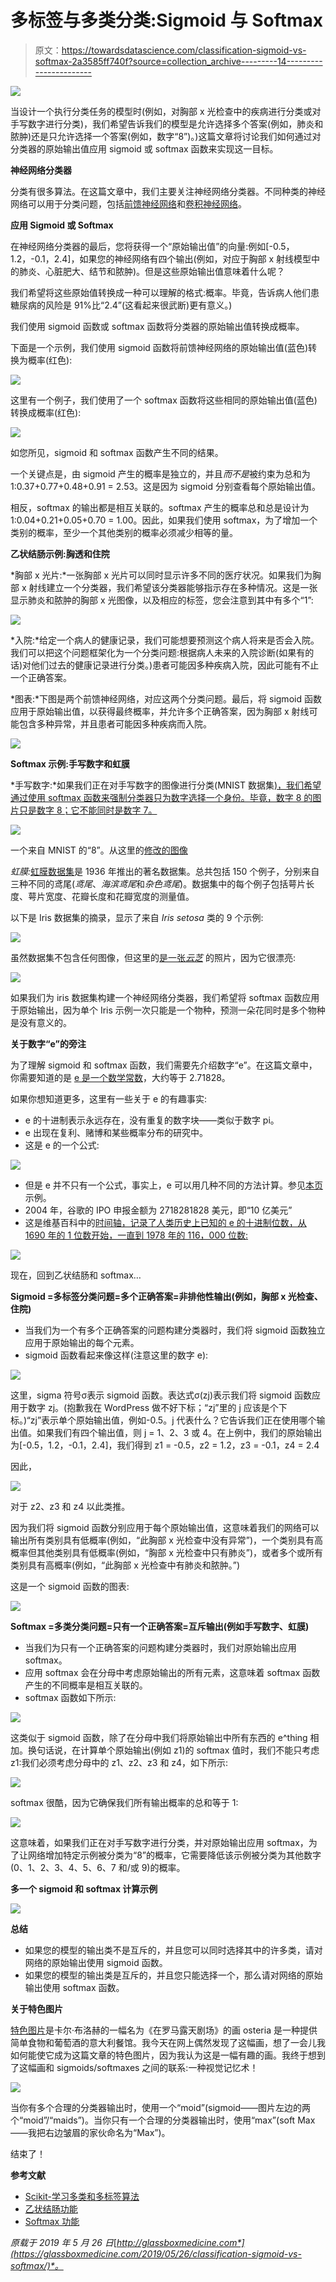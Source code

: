 # 多标签与多类分类:Sigmoid 与 Softmax

> 原文：<https://towardsdatascience.com/classification-sigmoid-vs-softmax-2a3585ff740f?source=collection_archive---------14----------------------->

![](img/757e2f56df737c0d9ea88b9ac4c5d8fe.png)

当设计一个执行分类任务的模型时(例如，对胸部 x 光检查中的疾病进行分类或对手写数字进行分类)，我们希望告诉我们的模型是允许选择多个答案(例如，肺炎和脓肿)还是只允许选择一个答案(例如，数字“8”)。)这篇文章将讨论我们如何通过对分类器的原始输出值应用 sigmoid 或 softmax 函数来实现这一目标。

**神经网络分类器**

分类有很多算法。在这篇文章中，我们主要关注神经网络分类器。不同种类的神经网络可以用于分类问题，包括[前馈神经网络](https://glassboxmedicine.com/2019/01/17/introduction-to-neural-networks/)和[卷积神经网络](https://glassboxmedicine.com/2019/05/05/how-computers-see-intro-to-convolutional-neural-networks/)。

**应用 Sigmoid 或 Softmax**

在神经网络分类器的最后，您将获得一个“原始输出值”的向量:例如[-0.5，1.2，-0.1，2.4]，如果您的神经网络有四个输出(例如，对应于胸部 x 射线模型中的肺炎、心脏肥大、结节和脓肿)。但是这些原始输出值意味着什么呢？

我们希望将这些原始值转换成一种可以理解的格式:概率。毕竟，告诉病人他们患糖尿病的风险是 91%比“2.4”(这看起来很武断)更有意义。)

我们使用 sigmoid 函数或 softmax 函数将分类器的原始输出值转换成概率。

下面是一个示例，我们使用 sigmoid 函数将前馈神经网络的原始输出值(蓝色)转换为概率(红色):

![](img/6731f90e838b1518bf13971061c504b9.png)

这里有一个例子，我们使用了一个 softmax 函数将这些相同的原始输出值(蓝色)转换成概率(红色):

![](img/3c82b5dfd45918f539b1cbb2df0a410b.png)

如您所见，sigmoid 和 softmax 函数产生不同的结果。

一个关键点是，由 sigmoid 产生的概率是独立的，并且*而不是*被约束为总和为 1:0.37+0.77+0.48+0.91 = 2.53。这是因为 sigmoid 分别查看每个原始输出值。

相反，softmax 的输出都是相互关联的。softmax 产生的概率总和总是设计为 1:0.04+0.21+0.05+0.70 = 1.00。因此，如果我们使用 softmax，为了增加一个类别的概率，至少一个其他类别的概率必须减少相等的量。

**乙状结肠示例:胸透和住院**

*胸部 x 光片:*一张胸部 x 光片可以同时显示许多不同的医疗状况。如果我们为胸部 x 射线建立一个分类器，我们希望该分类器能够指示存在多种情况。这是一张显示肺炎和脓肿的胸部 x 光图像，以及相应的标签，您会注意到其中有多个“1”:

![](img/3e2185f4ba4feb69095533eefa2281e9.png)

*入院:*给定一个病人的健康记录，我们可能想要预测这个病人将来是否会入院。我们可以把这个问题框架化为一个分类问题:根据病人未来的入院诊断(如果有的话)对他们过去的健康记录进行分类。)患者可能因多种疾病入院，因此可能有不止一个正确答案。

*图表:*下图是两个前馈神经网络，对应这两个分类问题。最后，将 sigmoid 函数应用于原始输出值，以获得最终概率，并允许多个正确答案，因为胸部 x 射线可能包含多种异常，并且患者可能因多种疾病而入院。

![](img/c8345c24da9c08307af3504c564b39dc.png)

**Softmax 示例:手写数字和虹膜**

*手写数字:*如果我们正在对手写数字的图像进行分类(MNIST 数据集[)，我们希望通过使用 softmax 函数来强制分类器只为数字选择一个身份。毕竟，数字 8 的图片只是数字 8；它不能同时是数字 7。](https://en.wikipedia.org/wiki/MNIST_database)

![](img/03471bf2c073d5bcb7b89bc46fbde558.png)

一个来自 MNIST 的“8”。从这里的[修改的图像](https://en.wikipedia.org/wiki/MNIST_database#/media/File:MnistExamples.png)

*虹膜:*[虹膜数据集](https://en.wikipedia.org/wiki/Iris_flower_data_set)是 1936 年推出的著名数据集。总共包括 150 个例子，分别来自三种不同的鸢尾(*鸢尾*、*海滨鸢尾*和*杂色鸢尾*)。数据集中的每个例子包括萼片长度、萼片宽度、花瓣长度和花瓣宽度的测量值。

以下是 Iris 数据集的摘录，显示了来自 *Iris setosa* 类的 9 个示例:

![](img/bfd0081ed6cf686e12051de129fd7a03.png)

虽然数据集不包含任何图像，但这里的[是一张*云芝*](https://en.wikipedia.org/wiki/Iris_flower_data_set#/media/File:Iris_versicolor_3.jpg) 的照片，因为它很漂亮:

![](img/c08927c862cf352715b0f7d71391dfde.png)

如果我们为 iris 数据集构建一个神经网络分类器，我们希望将 softmax 函数应用于原始输出，因为单个 Iris 示例一次只能是一个物种，预测一朵花同时是多个物种是没有意义的。

**关于数字“e”的旁注**

为了理解 sigmoid 和 softmax 函数，我们需要先介绍数字“e”。在这篇文章中，你需要知道的是 [e 是一个数学常数](https://en.wikipedia.org/wiki/E_(mathematical_constant))，大约等于 2.71828。

如果你想知道更多，这里有一些关于 e 的有趣事实:

*   e 的十进制表示永远存在，没有重复的数字块——类似于数字 pi。
*   e 出现在复利、赌博和某些概率分布的研究中。
*   这是 e 的一个公式:

![](img/cc3869070c197f31a31d194026a068b2.png)

*   但是 e 并不只有一个公式，事实上，e 可以用几种不同的方法计算。参见[本页](https://www.intmath.com/exponential-logarithmic-functions/calculating-e.php)示例。
*   2004 年，谷歌的 IPO 申报金额为 2718281828 美元，即“10 亿美元”
*   这是维基百科中的[时间轴，记录了人类历史上已知的 e 的十进制位数，从 1690 年的 1 位数开始，一直到 1978 年的 116，000 位数:](https://en.wikipedia.org/wiki/E_(mathematical_constant)#Bernoulli_trials)

![](img/fd915afcd5d3156a8e1bf588d25e5e42.png)

现在，回到乙状结肠和 softmax…

**Sigmoid =多标签分类问题=多个正确答案=非排他性输出(例如，胸部 x 光检查、住院)**

*   当我们为一个有多个正确答案的问题构建分类器时，我们将 sigmoid 函数独立应用于原始输出的每个元素。
*   sigmoid 函数看起来像这样(注意这里的数字 e):

![](img/8dff08303f3d168e1485751020126662.png)

这里，sigma 符号σ表示 sigmoid 函数。表达式σ(zj)表示我们将 sigmoid 函数应用于数字 zj。(抱歉我在 WordPress 做不好下标；“zj”里的 j 应该是个下标。)“zj”表示单个原始输出值，例如-0.5。j 代表什么？它告诉我们正在使用哪个输出值。如果我们有四个输出值，则 j = 1、2、3 或 4。在上例中，我们的原始输出为[-0.5，1.2，-0.1，2.4]，我们得到 z1 = -0.5，z2 = 1.2，z3 = -0.1，z4 = 2.4

因此，

![](img/c7015637013ad89aa3b222b90ca82470.png)

对于 z2、z3 和 z4 以此类推。

因为我们将 sigmoid 函数分别应用于每个原始输出值，这意味着我们的网络可以输出所有类别具有低概率(例如，“此胸部 x 光检查中没有异常”)，一个类别具有高概率但其他类别具有低概率(例如，“胸部 x 光检查中只有肺炎”)，或者多个或所有类别具有高概率(例如，“此胸部 x 光检查中有肺炎和脓肿。”)

这是一个 sigmoid 函数的图表:

![](img/99d1bca0937451d81015cc86a6ecaa5d.png)

**Softmax =多类分类问题=只有一个正确答案=互斥输出(例如手写数字、虹膜)**

*   当我们为只有一个正确答案的问题构建分类器时，我们对原始输出应用 softmax。
*   应用 softmax 会在分母中考虑原始输出的所有元素，这意味着 softmax 函数产生的不同概率是相互关联的。
*   softmax 函数如下所示:

![](img/2edcdbea2932b44fe79707ba5c762450.png)

这类似于 sigmoid 函数，除了在分母中我们将原始输出中所有东西的 e^thing 相加。换句话说，在计算单个原始输出(例如 z1)的 softmax 值时，我们不能只考虑 z1:我们必须考虑分母中的 z1、z2、z3 和 z4，如下所示:

![](img/87223bd8fab85e51ee3a1343e81fd59b.png)

softmax 很酷，因为它确保我们所有输出概率的总和等于 1:

![](img/cb4ab63ca0475f954740241adaf3e336.png)

这意味着，如果我们正在对手写数字进行分类，并对原始输出应用 softmax，为了让网络增加特定示例被分类为“8”的概率，它需要降低该示例被分类为其他数字(0、1、2、3、4、5、6、7 和/或 9)的概率。

**多一个 sigmoid 和 softmax 计算示例**

![](img/fc381809ffaf06b7260d73e2f2ade730.png)

**总结**

*   如果您的模型的输出类不是互斥的，并且您可以同时选择其中的许多类，请对网络的原始输出使用 sigmoid 函数。
*   如果您的模型的输出类是互斥的，并且您只能选择一个，那么请对网络的原始输出使用 softmax 函数。

**关于特色图片**

[特色图片](https://commons.wikimedia.org/wiki/File:Carl_Bloch_-_In_a_Roman_Osteria_-_Google_Art_Project.jpg)是卡尔·布洛赫的一幅名为《在罗马露天剧场》的画 osteria 是一种提供简单食物和葡萄酒的意大利餐馆。我今天在网上偶然发现了这幅画，想了一会儿我如何能使它成为这篇文章的特色图片，因为我认为这是一幅有趣的画。我终于想到了这幅画和 sigmoids/softmaxes 之间的联系:一种视觉记忆术！

![](img/df07ab8e35403a2f0205ff6ecbbdd7a2.png)

当你有多个合理的分类器输出时，使用一个“moid”(sigmoid——图片左边的两个“moid”/“maids”)。当你只有一个合理的分类器输出时，使用“max”(soft Max——我把右边皱眉的家伙命名为“Max”)。

结束了！

**参考文献**

*   [Scikit-学习多类和多标签算法](https://scikit-learn.org/stable/modules/multiclass.html)
*   [乙状结肠功能](https://en.wikipedia.org/wiki/Sigmoid_function)
*   [Softmax 功能](https://en.wikipedia.org/wiki/Softmax_function)

*原载于 2019 年 5 月 26 日*[*http://glassboxmedicine.com*](https://glassboxmedicine.com/2019/05/26/classification-sigmoid-vs-softmax/)*。*